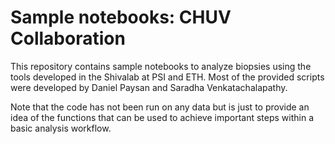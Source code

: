 # Sample notebooks: CHUV Collaboration

This repository contains sample notebooks to analyze biopsies using the tools developed in the Shivalab at PSI and ETH. Most of the provided scripts were developed by Daniel Paysan and Saradha Venkatachalapathy.

Note that the code has not been run on any data but is just to provide an idea of the functions that can be used to achieve important steps within a basic analysis workflow.
